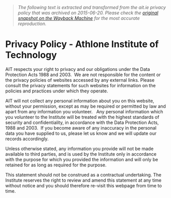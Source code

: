 > *The following text is extracted and transformed from the ait.ie privacy policy that was archived on 2015-06-20. Please check the [original snapshot on the Wayback Machine](https://web.archive.org/web/20150620062335id_/http%3A//www.ait.ie/tools/privacypolicy) for the most accurate reproduction.*

# Privacy Policy - Athlone Institute of Technology

AIT respects your right to privacy and our obligations under the Data Protection Acts 1988 and 2003.  We are not responsible for the content or the privacy policies of websites accessed by any external links. Please consult the privacy statements for such websites for information on the policies and practices under which they operate.

AIT will not collect any personal information about you on this website, without your permission, except as may be required or permitted by law and apart from any information you volunteer.   Any personal information which you volunteer to the Institute will be treated with the highest standards of security and confidentiality, in accordance with the Data Protection Acts, 1988 and 2003.  If you become aware of any inaccuracy in the personal data you have supplied to us, please let us know and we will update our records accordingly. 

Unless otherwise stated, any information you provide will not be made available to third parties, and is used by the Institute only in accordance with the purpose for which you provided the information and will only be retained for as long as required for the purpose.

This statement should not be construed as a contractual undertaking. The Institute reserves the right to review and amend this statement at any time without notice and you should therefore re-visit this webpage from time to time.
